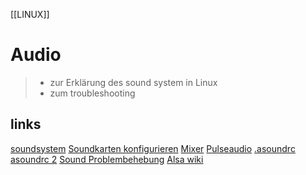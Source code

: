[[LINUX]]
# Audio
> - zur Erklärung des sound system in Linux
> - zum troubleshooting

## links
[soundsystem](https://wiki.ubuntuusers.de/Soundsystem/)
[Soundkarten konfigurieren](https://wiki.ubuntuusers.de/Soundkarten_konfigurieren/)
[Mixer](https://wiki.ubuntuusers.de/Mixer/)
[Pulseaudio](https://wiki.ubuntuusers.de/PulseAudio/)
[.asoundrc](https://wiki.ubuntuusers.de/.asoundrc/)
[asoundrc 2](https://alsa-project.org/main/index.php/Asoundrc)
[Sound Problembehebung](https://wiki.ubuntuusers.de/Sound_Problembehebung/)
[Alsa wiki](https://alsa.opensrc.org/)

